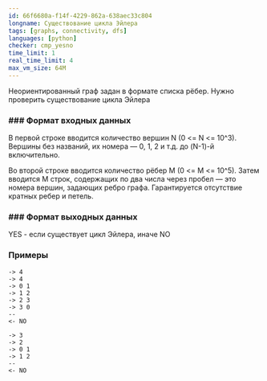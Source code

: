 ```yaml
---
id: 66f6680a-f14f-4229-862a-638aec33c804
longname: Существование цикла Эйлера
tags: [graphs, connectivity, dfs]
languages: [python]
checker: cmp_yesno
time_limit: 1
real_time_limit: 4
max_vm_size: 64M
---
```


Неориентированный граф задан в формате списка рёбер. Нужно проверить существование цикла Эйлера

### ### Формат входных данных

В первой строке вводится количество вершин N (0 <= N <= 10^3). Вершины без названий, их номера — 0, 1, 2 и т.д. до (N-1)-й включительно.

Во второй строке вводится количество рёбер M (0 <= M <= 10^5). Затем вводится M строк, содержащих по два числа через пробел — это номера вершин, задающих ребро графа. Гарантируется отсутствие кратных ребер и петель.

### ### Формат выходных данных

YES - если существует цикл Эйлера, иначе NO

### Примеры

```
-> 4
-> 4
-> 0 1
-> 1 2
-> 2 3
-> 3 0
--
<- NO
```

```
-> 3
-> 2
-> 0 1
-> 1 2
--
<- NO
```

